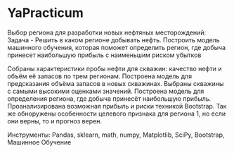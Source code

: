# YaPracticum

Выбор региона для разработки новых нефтяных месторождений:
Задача - Решить в каком регионе добывать нефть. Построить модель машинного обучения, которая поможет определить регион, где добыча принесет наибольшую прибыль с наименьшим риском убытков

Собраны характеристики пробы нефти для скважин: качество нефти и объём её запасов по трем регионам. Построена модель для предсказания объёма запасов в новых скважинах. Выбраны скважины с самыми высокими оценками значений. Построена модель для определения региона, где добыча принесёт наибольшую прибыль. Проанализирована возможная прибыль и риски техникой Bootstrap. Так же обноружены особенности целевого признака для региона 1, но если они верны, то и прогноз верен.

Инструменты: Pandas, sklearn, math, numpy, Matplotlib, SciPy, Bootstrap, Машинное Обучение
